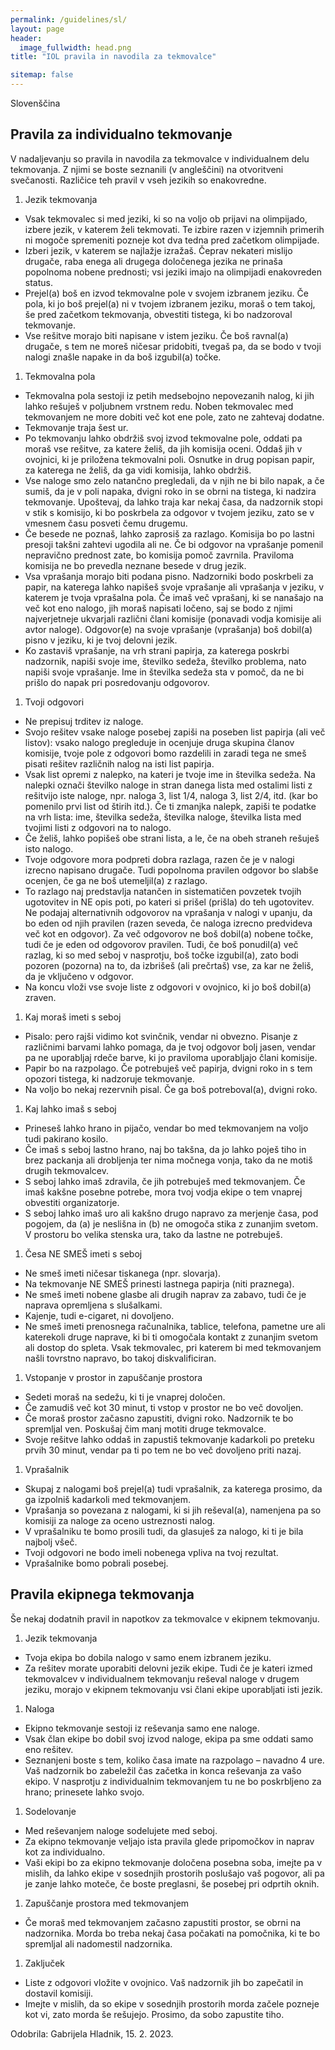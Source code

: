 ```yaml
---
permalink: /guidelines/sl/
layout: page
header:
  image_fullwidth: head.png
title: "IOL pravila in navodila za tekmovalce"

sitemap: false
---
```


Slovenščina

## Pravila za individualno tekmovanje

V nadaljevanju so pravila in navodila za tekmovalce v individualnem delu tekmovanja. Z njimi se boste seznanili (v angleščini) na otvoritveni svečanosti. Različice teh pravil v vseh jezikih so enakovredne.

1. Jezik tekmovanja
  * Vsak tekmovalec si med jeziki, ki so na voljo ob prijavi na olimpijado, izbere jezik, v katerem želi tekmovati. Te izbire razen v izjemnih primerih ni mogoče spremeniti pozneje kot dva tedna pred začetkom olimpijade.
  * Izberi jezik, v katerem se najlažje izražaš. Čeprav nekateri mislijo drugače, raba enega ali drugega določenega jezika ne prinaša popolnoma nobene prednosti; vsi jeziki imajo na olimpijadi enakovreden status.
  * Prejel(a) boš en izvod tekmovalne pole v svojem izbranem jeziku. Če pola, ki jo boš prejel(a) ni v tvojem izbranem jeziku, moraš o tem takoj, še pred začetkom tekmovanja, obvestiti tistega, ki bo nadzoroval tekmovanje.
  * Vse rešitve morajo biti napisane v istem jeziku. Če boš ravnal(a) drugače, s tem ne moreš ničesar pridobiti, tvegaš pa, da se bodo v tvoji nalogi znašle napake in da boš izgubil(a) točke.
1. Tekmovalna pola
  * Tekmovalna pola sestoji iz petih medsebojno nepovezanih nalog, ki jih lahko rešuješ v poljubnem vrstnem redu. Noben tekmovalec med tekmovanjem ne more dobiti več kot ene pole, zato ne zahtevaj dodatne.
  * Tekmovanje traja šest ur.
  * Po tekmovanju lahko obdržiš svoj izvod tekmovalne pole, oddati pa moraš vse rešitve, za katere želiš, da jih komisija oceni. Oddaš jih v ovojnici, ki je priložena tekmovalni poli. Osnutke in drug popisan papir, za katerega ne želiš, da ga vidi komisija, lahko obdržiš.
  * Vse naloge smo zelo natančno pregledali, da v njih ne bi bilo napak, a če sumiš, da je v poli napaka, dvigni roko in se obrni na tistega, ki nadzira tekmovanje. Upoštevaj, da lahko traja kar nekaj časa, da nadzornik stopi v stik s komisijo, ki bo poskrbela za odgovor v tvojem jeziku, zato se v vmesnem času posveti čemu drugemu.
  * Če besede ne poznaš, lahko zaprosiš za razlago. Komisija bo po lastni presoji takšni zahtevi ugodila ali ne. Če bi odgovor na vprašanje pomenil nepravično prednost zate, bo komisija pomoč zavrnila. Praviloma komisija ne bo prevedla neznane besede v drug jezik. 
  * Vsa vprašanja morajo biti podana pisno. Nadzorniki bodo poskrbeli za papir, na katerega lahko napišeš svoje vprašanje ali vprašanja v jeziku, v katerem je tvoja vprašalna pola. 
Če imaš več vprašanj, ki se nanašajo na več kot eno nalogo, jih moraš napisati ločeno, saj se bodo z njimi najverjetneje ukvarjali različni člani komisije (ponavadi vodja komisije ali avtor naloge). 
Odgovor(e) na svoje vprašanje (vprašanja) boš dobil(a) pisno v jeziku, ki je tvoj delovni jezik. 
  * Ko zastaviš vprašanje, na vrh strani papirja, za katerega poskrbi nadzornik, napiši svoje ime, številko sedeža, številko problema, nato napiši svoje vprašanje. Ime in številka sedeža sta v pomoč, da ne bi prišlo do napak pri posredovanju odgovorov.
1. Tvoji odgovori
  * Ne prepisuj trditev iz naloge.
  * Svojo rešitev vsake naloge posebej zapiši na poseben list papirja (ali več listov): vsako nalogo pregleduje in ocenjuje druga skupina članov komisije, tvoje pole z odgovori bomo razdelili in zaradi tega ne smeš pisati rešitev različnih nalog na isti list papirja.
  * Vsak list opremi z nalepko, na kateri je tvoje ime in številka sedeža. Na nalepki označi številko naloge in stran danega lista med ostalimi listi z rešitvijo iste naloge, npr. naloga 3, list 1/4, naloga 3, list 2/4, itd. (kar bo pomenilo prvi list od štirih itd.). Če ti zmanjka nalepk, zapiši te podatke na vrh lista: ime, številka sedeža, številka naloge, številka lista med tvojimi listi z odgovori na to nalogo.
  * Če želiš, lahko popišeš obe strani lista, a le, če na obeh straneh rešuješ isto nalogo.
  * Tvoje odgovore mora podpreti dobra razlaga, razen če je v nalogi izrecno napisano drugače. Tudi popolnoma pravilen odgovor bo slabše ocenjen, če ga ne boš utemeljil(a) z razlago.
  * To razlago naj predstavlja natančen in sistematičen povzetek tvojih ugotovitev in NE opis poti, po kateri si prišel (prišla) do teh ugotovitev. Ne podajaj alternativnih odgovorov na vprašanja v nalogi v upanju, da bo eden od njih pravilen (razen seveda, če naloga izrecno predvideva več kot en odgovor). Za več odgovorov ne boš dobil(a) nobene točke, tudi če je eden od odgovorov pravilen. Tudi, če boš ponudil(a) več razlag, ki so med seboj v nasprotju, boš točke izgubil(a), zato bodi pozoren (pozorna) na to, da izbrišeš (ali prečrtaš) vse, za kar ne želiš, da je vključeno v odgovor.
  * Na koncu vloži vse svoje liste z odgovori v ovojnico, ki jo boš dobil(a) zraven.
1. Kaj moraš imeti s seboj
  * Pisalo: pero rajši vidimo kot svinčnik, vendar ni obvezno. Pisanje z različnimi barvami lahko pomaga, da je tvoj odgovor bolj jasen, vendar pa ne uporabljaj rdeče barve, ki jo praviloma uporabljajo člani komisije.
  * Papir bo na razpolago. Če potrebuješ več papirja, dvigni roko in s tem opozori tistega, ki nadzoruje tekmovanje.
  * Na voljo bo nekaj rezervnih pisal. Če ga boš potreboval(a), dvigni roko.
1. Kaj lahko imaš s seboj
  * Prineseš lahko hrano in pijačo, vendar bo med tekmovanjem na voljo tudi pakirano kosilo.
  * Če imaš s seboj lastno hrano, naj bo takšna, da jo lahko poješ tiho in brez packanja ali drobljenja ter nima močnega vonja, tako da ne motiš drugih tekmovalcev.
  * S seboj lahko imaš zdravila, če jih potrebuješ med tekmovanjem. Če imaš kakšne posebne potrebe, mora tvoj vodja ekipe o tem vnaprej obvestiti organizatorje.
  * S seboj lahko imaš uro ali kakšno drugo napravo za merjenje časa, pod pogojem, da (a) je neslišna in (b) ne omogoča stika z zunanjim svetom. V prostoru bo velika stenska ura, tako da lastne ne potrebuješ.
1. Česa NE SMEŠ imeti s seboj
  * Ne smeš imeti ničesar tiskanega (npr. slovarja). 
  * Na tekmovanje NE SMEŠ prinesti lastnega papirja (niti praznega). 
  * Ne smeš imeti nobene glasbe ali drugih naprav za zabavo, tudi če je naprava opremljena s slušalkami.
  * Kajenje, tudi e-cigaret, ni dovoljeno.
  * Ne smeš imeti prenosnega računalnika, tablice, telefona, pametne ure ali katerekoli druge naprave, ki bi ti omogočala kontakt z zunanjim svetom ali dostop do spleta. Vsak tekmovalec, pri katerem bi med tekmovanjem našli tovrstno napravo, bo takoj diskvalificiran.
1. Vstopanje v prostor in zapuščanje prostora
  * Sedeti moraš na sedežu, ki ti je vnaprej določen.
  * Če zamudiš več kot 30 minut, ti vstop v prostor ne bo več dovoljen.
  * Če moraš prostor začasno zapustiti, dvigni roko. Nadzornik te bo spremljal ven. Poskušaj čim manj motiti druge tekmovalce.
  * Svoje rešitve lahko oddaš in zapustiš tekmovanje kadarkoli po preteku prvih 30 minut, vendar pa ti po tem ne bo več dovoljeno priti nazaj.
1. Vprašalnik
  * Skupaj z nalogami boš prejel(a) tudi vprašalnik, za katerega prosimo, da ga izpolniš kadarkoli med tekmovanjem.
  * Vprašanja so povezana z nalogami, ki si jih reševal(a), namenjena pa so komisiji za naloge za oceno ustreznosti nalog.
  * V vprašalniku te bomo prosili tudi, da glasuješ za nalogo, ki ti je bila najbolj všeč.
  * Tvoji odgovori ne bodo imeli nobenega vpliva na tvoj rezultat.
  * Vprašalnike bomo pobrali posebej.

## Pravila ekipnega tekmovanja

Še nekaj dodatnih pravil in napotkov za tekmovalce v ekipnem tekmovanju.

1. Jezik tekmovanja
  * Tvoja ekipa bo dobila nalogo v samo enem izbranem jeziku.
  * Za rešitev morate uporabiti delovni jezik ekipe. Tudi če je kateri izmed tekmovalcev v individualnem tekmovanju reševal naloge v drugem jeziku, morajo v ekipnem tekmovanju vsi člani ekipe uporabljati isti jezik.
1. Naloga
  * Ekipno tekmovanje sestoji iz reševanja samo ene naloge.
  * Vsak član ekipe bo dobil svoj izvod naloge, ekipa pa sme oddati samo eno rešitev.
  * Seznanjeni boste s tem, koliko časa imate na razpolago – navadno 4 ure. Vaš nadzornik bo zabeležil čas začetka in konca reševanja za vašo ekipo. V nasprotju z individualnim tekmovanjem tu ne bo poskrbljeno za hrano; prinesete lahko svojo.
1. Sodelovanje
  * Med reševanjem naloge sodelujete med seboj.
  * Za ekipno tekmovanje veljajo ista pravila glede pripomočkov in naprav kot za individualno.
  * Vaši ekipi bo za ekipno tekmovanje določena posebna soba, imejte pa v mislih, da lahko ekipe v sosednjih prostorih poslušajo vaš pogovor, ali pa je zanje lahko moteče, če boste preglasni, še posebej pri odprtih oknih.
1. Zapuščanje prostora med tekmovanjem
  * Če moraš med tekmovanjem začasno zapustiti prostor, se obrni na nadzornika. Morda bo treba nekaj časa počakati na pomočnika, ki te bo spremljal ali nadomestil nadzornika.
1. Zaključek
  * Liste z odgovori vložite v ovojnico. Vaš nadzornik jih bo zapečatil in dostavil komisiji.
  * Imejte v mislih, da so ekipe v sosednjih prostorih morda začele pozneje kot vi, zato morda še rešujejo. Prosimo, da sobo zapustite tiho.

Odobrila: Gabrijela Hladnik, 15. 2. 2023.